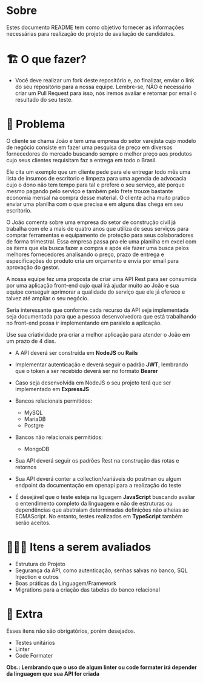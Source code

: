 # Sobre

Estes documento README tem como objetivo fornecer as informações necessárias para realização do projeto de avaliação de candidatos.

# 🏗 O que fazer?

- Você deve realizar um fork deste repositório e, ao finalizar, enviar o link do seu repositório para a nossa equipe. Lembre-se, NÃO é necessário criar um Pull Request para isso, nós iremos avaliar e retornar por email o resultado do seu teste.

# 🚨 Problema

O cliente se chama João e tem uma empresa do setor varejista cujo modelo de negócio consiste em fazer uma pesquisa de preço em 
diversos fornecedores do mercado buscando sempre o melhor preço aos produtos cujo seus clientes requisitam faz a entrega em todo 
o Brasil.

Ele cita um exemplo que um cliente pede para ele entregar todo mês uma lista de insumos de escritorio e limpeza para uma agencia
de advocacia cujo o dono não tem tempo para tal e prefere o seu serviço, até porque mesmo pagando pelo serviço e também pelo frete 
trouxe bastante economia mensal na compra desse material. O cliente acha muito pratico enviar uma planilha com o que precisa e em alguns
dias chega em seu escritorio.

O João comenta sobre uma empresa do setor de construção civil já trabalha com ele a mais de quatro anos que utiliza de seus serviços 
para comprar ferramentas e equipamento de proteção para seus colaboradores de forma trimestral. Essa empresa passa pra ele uma 
planilha em excel com os items que ela busca fazer a compra e após ele fazer uma busca pelos melhores fornecedores analisando o 
preço, prazo de entrega e especificações do produto cria um orçamento e envia por email para aprovação do gestor.

A nossa equipe fez uma proposta de criar uma API Rest para ser consumida por uma aplicação front-end cujo qual irá ajudar muito 
ao João e sua equipe conseguir aprimorar a qualidade do serviço que ele já oferece e talvez até ampliar o seu negócio. 

Seria interessante que conforme cada recurso da API seja implementada seja documentada para que a pessoa desenvolvedora que está 
trabalhando no front-end possa ir implementando em paralelo a aplicação.

Use sua criatividade pra criar a melhor aplicação para atender o João em um prazo de 4 dias.

- A API deverá ser construída em **NodeJS** ou **Rails**
- Implementar autenticação e deverá seguir o padrão **JWT**, lembrando que o token a ser recebido deverá ser no formato **Bearer**
- Caso seja desenvolvida em NodeJS o seu projeto terá que ser implementado em **ExpressJS**

- Bancos relacionais permitidos:
  - MySQL
  - MariaDB
  - Postgre
- Bancos não relacionais permitidos:
  - MongoDB

- Sua API deverá seguir os padrões Rest na construção das rotas e retornos
- Sua API deverá conter a collection/variáveis do postman ou algum endpoint da documentação em openapi para a realização do teste
- É desejável que o teste esteja na liguagem  **JavaScript** buscando avaliar o entendimento completo da linguagem e não de estruturas 
ou dependências que abstraiam determinadas definições não alheias ao ECMAScript. No entanto, testes realizados em **TypeScript** também 
serão aceitos.

# 🕵🏻‍♂️ Itens a serem avaliados

- Estrutura do Projeto
- Segurança da API, como autenticação, senhas salvas no banco, SQL Injection e outros
- Boas práticas da Linguagem/Framework
- Migrations para a criação das tabelas do banco relacional

# 🎁 Extra

Esses itens não são obrigatórios, porém desejados.

- Testes unitários
- Linter
- Code Formater

**Obs.: Lembrando que o uso de algum linter ou code formater irá depender da linguagem que sua API for criada**
